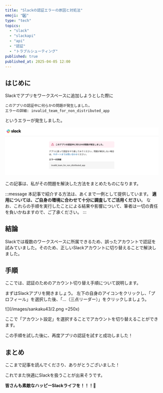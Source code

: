 ```yaml
---
title: "Slackの認証エラーの原因と対処法"
emoji: "#️⃣"
type: "tech"
topics:
  - "slack"
  - "slackapi"
  - "api"
  - "認証"
  - "トラブルシューティング"
published: true
published_at: 2025-04-05 12:00
---
```


## はじめに

Slackでアプリをワークスペースに追加しようとした際に

```
このアプリの認証中に何らかの問題が発生しました。
エラーの詳細: invalid_team_for_non_distributed_app
```

というエラーが発生しました。

![](/images/sankaku43/1.png)

この記事は、私がその問題を解決した方法をまとめたものになります。

:::message
本記事で紹介する方法は、あくまで一例として提供しています。
**適用については、ご自身の環境に合わせて十分に調査してご活用ください**。
なお、これらの手順を実行したことによる結果や影響について、筆者は一切の責任を負いかねますので、ご了承ください。
:::

## 結論

Slackでは複数のワークスペースに所属できるため、誤ったアカウントで認証を試みていました。そのため、正しいSlackアカウントに切り替えることで解決しました。

## 手順

ここでは、認証のためのアカウント切り替え手順について説明します。

まずはSlackアプリを開きましょう。
左下の自身のアイコンをクリックし、「プロフィール」を選択した後、「…（三点リーダー）」をクリックしましょう。

![](/images/sankaku43/2.png =250x)

ここで「アカウント設定」を選択することでアカウントを切り替えることができます。

この手順を試した後に、再度アプリの認証を試すと成功しました！

## まとめ

ここまで記事を読んでくださり、ありがとうございました！

これでまた快適にSlackを扱うことが出来そうです。

**皆さんも素敵なハッピーSlackライフを！！！🌸**
